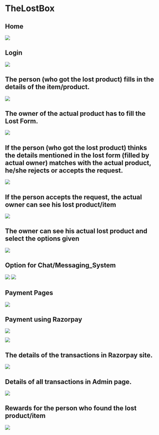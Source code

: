 # TheLostBox

## Home
![](Readmeimages/homepage.PNG)

## Login
![](Readmeimages/login.PNG)

## The person (who got the lost product) fills in the details of the item/product.
![](Readmeimages/foundform.PNG)

## The owner of the actual product has to fill the Lost Form.
![](Readmeimages/lostform.PNG)

## If the person (who got the lost product) thinks the details mentioned in the lost form (filled by actual owner) matches with the actual product, he/she rejects or accepts the request.
![](Readmeimages/notification.PNG)

## If the person accepts the request, the actual owner can see his lost product/item
![](Readmeimages/notification_acceptance.PNG)

## The owner can see his actual lost product and select the options given
![](Readmeimages/viewitem.PNG)

## Option for Chat/Messaging_System
![](Readmeimages/chat1.PNG)
![](Readmeimages/chat2.PNG)

## Payment Pages
![](Readmeimages/paymentPage.PNG)

## Payment using Razorpay
![](Readmeimages/pay1.PNG)

![](Readmeimages/pay2.PNG)


## The details of the transactions in Razorpay site.
![](Readmeimages/razorpay_success.PNG)

## Details of all transactions in Admin page.
![](Readmeimages/adminsideconfirmation.PNG)

## Rewards for the person who found the lost product/item
![](Readmeimages/profile_and_rewards_page.PNG)
